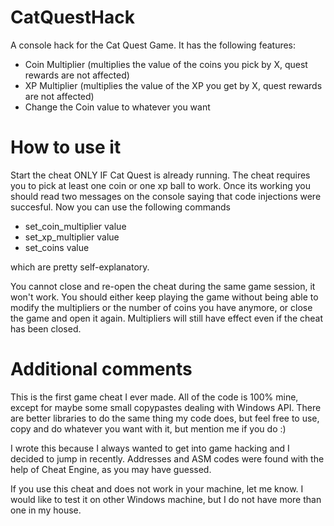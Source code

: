 # CatQuestHack
A console hack for the Cat Quest Game. It has the following features:
- Coin Multiplier (multiplies the value of the coins you pick by X, quest rewards are not affected)
- XP Multiplier (multiplies the value of the XP you get by X, quest rewards are not affected)
- Change the Coin value to whatever you want

# How to use it
Start the cheat ONLY IF Cat Quest is already running. The cheat requires you to pick at least one coin or one xp ball to work.
Once its working you should read two messages on the console saying that code injections were succesful. Now you can use the following commands

- set_coin_multiplier value
- set_xp_multiplier value
- set_coins value

which are pretty self-explanatory.

You cannot close and re-open the cheat during the same game session, it won't work. You should either keep playing the game without being able to modify the multipliers or the number of coins you have anymore, or close the game and open it again. Multipliers will still have effect even if the cheat has been closed.

# Additional comments
This is the first game cheat I ever made. All of the code is 100% mine, except for maybe some small copypastes dealing with Windows API. There are better libraries to do the same thing my code does, but feel free to use, copy and do whatever you want with it, but mention me if you do :)

I wrote this because I always wanted to get into game hacking and I decided to jump in recently. Addresses and ASM codes were found with the help of Cheat Engine, as you may have guessed.

If you use this cheat and does not work in your machine, let me know. I would like to test it on other Windows machine, but I do not have more than one in my house.
